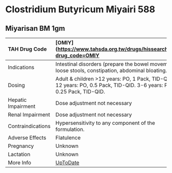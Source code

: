 # Clostridium Butyricum Miyairi 588

## Miyarisan BM 1gm

| TAH Drug Code      | [OMIY](https://www.tahsda.org.tw/drugs/hissearch.php?drug_code=OMIY                                                    |
|:-------------------|:-----------------------------------------------------------------------------------------------------------------------|
| Indications        | Intestinal disorders (prepare the bowel movement), loose stools, constipation, abdominal bloating.                     |
| Dosing             | Adult & children >12 years: PO, 1 Pack, TID-QID. 6-12 years: PO, 0.5 Pack, TID-QID. 3-6 years: PO, 0.25 Pack, TID-QID. |
| Hepatic Impairment | Dose adjustment not necessary                                                                                          |
| Renal Impairment   | Dose adjustment not necessary                                                                                          |
| Contraindications  | Hypersensitivity to any component of the formulation.                                                                  |
| Adverse Effects    | Flatulence                                                                                                             |
| Pregnancy          | Unknown                                                                                                                |
| Lactation          | Unknown                                                                                                                |
| More Info          | [UpToDate](https://www.uptodate.com/contents/clostridium-butyricum-miyairi-588-drug-information)                       |

